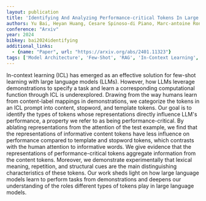 ```yaml
---
layout: publication
title: 'Identifying And Analyzing Performance-critical Tokens In Large Language Models'
authors: Yu Bai, Heyan Huang, Cesare Spinoso-di Piano, Marc-antoine Rondeau, Sanxing Chen, Yang Gao, Jackie Chi Kit Cheung
conference: "Arxiv"
year: 2024
bibkey: bai2024identifying
additional_links:
  - {name: "Paper", url: "https://arxiv.org/abs/2401.11323"}
tags: ['Model Architecture', 'Few-Shot', 'RAG', 'In-Context Learning', 'Prompting', 'Attention Mechanism']
---
```

In-context learning (ICL) has emerged as an effective solution for few-shot
learning with large language models (LLMs). However, how LLMs leverage
demonstrations to specify a task and learn a corresponding computational
function through ICL is underexplored. Drawing from the way humans learn from
content-label mappings in demonstrations, we categorize the tokens in an ICL
prompt into content, stopword, and template tokens. Our goal is to identify the
types of tokens whose representations directly influence LLM's performance, a
property we refer to as being performance-critical. By ablating representations
from the attention of the test example, we find that the representations of
informative content tokens have less influence on performance compared to
template and stopword tokens, which contrasts with the human attention to
informative words. We give evidence that the representations of
performance-critical tokens aggregate information from the content tokens.
Moreover, we demonstrate experimentally that lexical meaning, repetition, and
structural cues are the main distinguishing characteristics of these tokens.
Our work sheds light on how large language models learn to perform tasks from
demonstrations and deepens our understanding of the roles different types of
tokens play in large language models.
